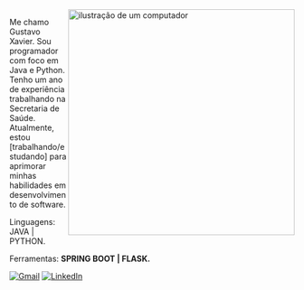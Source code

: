 <img src="https://raw.githubusercontent.com/MicaelliMedeiros/micaellimedeiros/master/image/computer-illustration.png" alt="ilustração de um computador" min-width="400px" max-width="400px" width="400px" align="right">

<p align="left"> 
Me chamo Gustavo Xavier. Sou programador com foco em Java e Python. Tenho um ano de experiência trabalhando na Secretaria de Saúde. Atualmente, estou [trabalhando/estudando] para aprimorar minhas habilidades em desenvolvimento de software.
</p>

<p align="left">
  Linguagens: JAVA | PYTHON.  
</p>

<p align="left">
  Ferramentas: <strong>SPRING BOOT | FLASK.</strong>
</p>

<p align="left">
  <a href="https://mail.google.com/mail/u/0/#inbox" title="Gmail">
  <img src="https://img.shields.io/badge/-Gmail-FF0000?style=flat-square&labelColor=FF0000&logo=gmail&logoColor=white&link=https://mail.google.com/mail/u/0/#inbox" alt="Gmail"/></a>
  <a href="https://www.linkedin.com/in/gustavo-xavier-farias-b2561418a/" title="LinkedIn">
  <img src="https://img.shields.io/badge/-Linkedin-0e76a8?style=flat-square&logo=Linkedin&logoColor=white&link=https://www.linkedin.com/in/gustavo-xavier-farias-b2561418a/" alt="LinkedIn"/></a>
</p>
